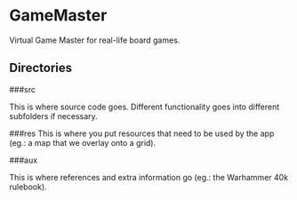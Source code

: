 # GameMaster
Virtual Game Master for real-life board games.

## Directories

###src

This is where source code goes. Different functionality goes into different subfolders if necessary.

###res
This is where you put resources that need to be used by the app (eg.: a map that we overlay onto a grid).

###aux

This is where references and extra information go (eg.: the Warhammer 40k rulebook).